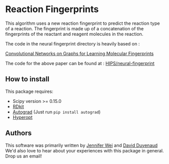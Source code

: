 Reaction Fingerprints
=============

This algorithm uses a new reaction fingerprint to predict the reaction type of a reaction. The fingerprint is made up of a concatenation of the fingerprints of the reactant and reagent molecules in the reaction.

The code in the neural fingerprint directory is heavily based on :

[Convolutional Networks on Graphs for Learning Molecular Fingerprints](http://papers.nips.cc/paper/5954-convolutional-networks-on-graphs-for-learning-molecular-fingerprints)

The code for the above paper can be found at :
[HIPS/neural-fingerprint](https://github.com/HIPS/neural-fingerprint)


## How to install

This package requires:
* Scipy version >= 0.15.0
* [RDkit](http://www.rdkit.org/docs/Install.html)
* [Autograd](http:github.com/HIPS/autograd) (Just run `pip install autograd`)
* [Hyperopt](https://github.com/hyperopt/hyperopt)


## Authors

This software was primarily written by [Jennifer Wei](mailto:jenniferwei@fas.harvard.edu) and [David Duvenaud](http://www.cs.toronto.edu/~duvenaud/)
We'd also love to hear about your experiences with this package in general.
Drop us an email!
